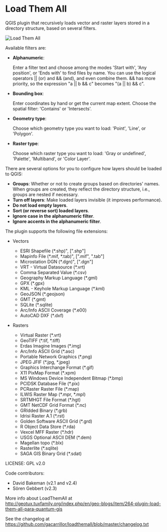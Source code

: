 # Load Them All
QGIS plugin that recursively loads vector and raster layers stored in a directory structure, based on several filters.

![Load Them All][1]

Available filters are:

* **Alphanumeric**:

  Enter a filter text and choose among the modes 'Start with', 'Any position', or 'Ends with' to find files by name.
  You can use the logical operators || (or) and && (and), and even combine them. && has more priority, so the expression "a || b && c" becomes "(a || b) && c".
* **Bounding box**:

  Enter coordinates by hand or get the current map extent. Choose the spatial filter: 'Contains' or 'Intersects'.
* **Geometry type**:

  Choose which geometry type you want to load: 'Point', 'Line', or 'Polygon'.
* **Raster type**:

  Choose which raster type you want to load: 'Gray or undefined', 'Palette', 'Multiband', or 'Color Layer'.



There are several options for you to configure how layers should be loaded to QGIS:

* **Groups**: Whether or not to create groups based on directories' names. When groups are created, they reflect the directory structure, i.e., groups are nested if necessary.
* **Turn off layers**: Make loaded layers invisible (it improves performance).
* **Do not load empty layers**.
* **Sort (or reverse sort) loaded layers**.
* **Ignore case in the alphanumeric filter**.
* **Ignore accents in the alphanumeric filter**.

The plugin supports the following file extensions:
* Vectors
  * ESRI Shapefile (*.shp)", [".shp"]
  * Mapinfo File (*.mif, *.tab)", [".mif", ".tab"]
  * Microstation DGN (*.dgn)", [".dgn"]
  * VRT - Virtual Datasource (*.vrt)
  * Comma Separated Value (*.csv)
  * Geography Markup Language (*.gml)
  * GPX (*.gpx)
  * KML - Keyhole Markup Language (*.kml)
  * GeoJSON (*.geojson)
  * GMT (*.gmt)
  * SQLite (*.sqlite)
  * Arc/Info ASCII Coverage (*.e00)
  * AutoCAD DXF (*.dxf)


* Rasters
  * Virtual Raster (*.vrt)
  * GeoTIFF (*.tif, *.tiff)
  * Erdas Imagine Images (*.img)
  * Arc/Info ASCII Grid (*.asc)
  * Portable Network Graphics (*.png)
  * JPEG JFIF (*.jpg, *.jpeg)
  * Graphics Interchange Format (*.gif)
  * X11 PixMap Format (*.xpm)
  * MS Windows Device Independent Bitmap (*.bmp)
  * PCIDSK Database File (*.pix)
  * PCRaster Raster File (*.map)
  * ILWIS Raster Map (*.mpr, *.mpl)
  * SRTMHGT File Format (*.hgt)
  * GMT NetCDF Grid Format (*.nc)
  * GRIdded Binary (*.grb)
  * Idrisi Raster A.1 (*.rst)
  * Golden Software ASCII Grid (*.grd)
  * R Object Data Store (*.rda)
  * Vexcel MFF Raster (*.hdr)
  * USGS Optional ASCII DEM (*.dem)
  * Magellan topo (*.blx)
  * Rasterlite (*.sqlite)
  * SAGA GIS Binary Grid (*.sdat)


LICENSE: GPL v2.0

Code contributors:
* David Bakeman (v2.1 and v2.4)
* Sören Gebbert (v2.3)


More info about LoadThemAll at http://geotux.tuxfamily.org/index.php/en/geo-blogs/item/264-plugin-load-them-all-para-quantum-gis

See the changelog at https://github.com/gacarrillor/loadthemall/blob/master/changelog.txt


[1]: http://downloads.tuxfamily.org/tuxgis/geoblogs/plugin_LoadThemAll/imgs/LoadThemAll_v2_4.png
